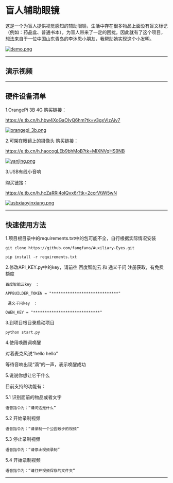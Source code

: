 # 盲人辅助眼镜
这是一个为盲人提供视觉感知的辅助眼镜，生活中存在很多物品上面没有盲文标记（例如：药品盒、普通书本），为盲人带来了一定的困扰。因此就有了这个项目，想法来自于一位中国山东青岛的李沐恩小朋友，我帮助她实现这个小发明。

[![demo.png](https://img.picui.cn/free/2025/06/18/68522e885edff.jpg)](https://img.picui.cn/free/2025/06/18/68522e885edff.jpg)  


---

## 演示视频




---

## 硬件设备清单
1.OrangePi 3B 4G
购买链接：

https://e.tb.cn/h.hbw4XoGaOIyQ6hm?tk=v3gxVIzAiv7

[![orangepi_3b.png](https://img.picui.cn/free/2025/06/18/68522e86bf42f.jpg)](https://img.picui.cn/free/2025/06/18/68522e86bf42f.jpg)  

2.可架在眼镜上的摄像头
购买链接：

https://e.tb.cn/h.haocogLEb9bhMoB?tk=MlXNVqHS9NB

[![yanjing.png](https://img.picui.cn/free/2025/06/18/68522e8675670.jpg)](https://img.picui.cn/free/2025/06/18/68522e8675670.jpg)  

3.USB有线小音响

购买链接：

https://e.tb.cn/h.hcZaRRi4oIQvx6r?tk=2ccrVtWi5wN

[![usbxiaoyinxiang.png](https://img.picui.cn/free/2025/06/18/68522e8708dfe.png)](https://img.picui.cn/free/2025/06/18/68522e8708dfe.png)  


---

## 快速使用方法
1.项目根目录中的requirements.txt中的包可能不全，自行根据实际情况安装

``git clone https://github.com/fangfano/Auxiliary-Eyes.git``  

``pip install -r requirements.txt``

2.修改API_KEY.py中的key，请前往 百度智能云 和 通义千问 注册获取，有免费额度

`` 百度智能云key  :  ``

``APPBUILDER_TOKEN = "*****************************"``

`` 通义千问key  :`` 

``QWEN_KEY = "*****************************"``

3.到项目根目录启动项目

``python start.py``

4.使用唤醒词唤醒

对着麦克风说“hello hello”

等待音响出现“滴”的一声，表示唤醒成功

5.说说你想让它干什么

目前支持的功能有：

5.1 识别面前的物品或者文字

    语音指令为：“请问这是什么”

5.2 开始录制视频

    语音指令为：“请录制一个公园散步的视频”

5.3 停止录制视频

    语音指令为：“请停止视频录制”


5.4 开始录制视频

    语音指令为：“请打开视频保存的文件夹”




---


